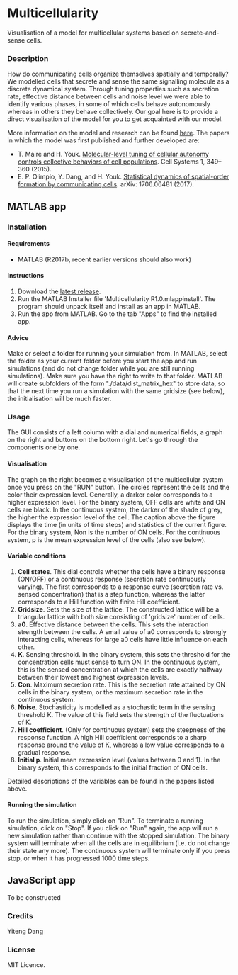# Multicellularity
Visualisation of a model for multicellular systems based on secrete-and-sense cells.  

### Description
How do communicating cells organize themselves spatially and temporally? We modelled cells that secrete and sense the same signalling molecule as a discrete dynamical system. Through tuning properties such as secretion rate, effective distance between cells and noise level we were able to identify various phases, in some of which cells behave autonomously whereas in others they behave collectively. Our goal here is to provide a direct visualisation of the model for you to get acquainted with our model. 

More information on the model and research can be found [here](http://youklab.org/research.html). The papers in which the model was first published and further developed are:
*  T. Maire and H. Youk. [Molecular-level tuning of cellular autonomy controls collective behaviors of cell populations](http://www.youklab.org/papers/CellSystems2015_Maire.pdf). Cell Systems 1, 349–360 (2015).
* E. P. Olimpio, Y. Dang, and H. Youk. [Statistical dynamics of spatial-order formation by communicating cells](https://arxiv.org/abs/1706.06481). arXiv: 1706.06481 (2017).

## MATLAB app
### Installation
#### Requirements
* MATLAB (R2017b, recent earlier versions should also work)

#### Instructions
1. Download the [latest release](https://github.com/YitengD/Multicellularity/releases). 
2. Run the MATLAB Installer file 'Multicellularity R1.0.mlappinstall'. The program should unpack itself and install as an app in MATLAB. 
3. Run the app from MATLAB. Go to the tab "Apps" to find the installed app.

#### Advice
Make or select a folder for running your simulation from. In MATLAB, select the folder as your current folder before you start the app and run simulations (and do not change folder while you are still running simulations). Make sure you have the right to write to that folder. MATLAB will create subfolders of the form "./data/dist_matrix_hex" to store data, so that the next time you run a simulation with the same gridsize (see below), the initialisation will be much faster.

### Usage
The GUI consists of a left column with a dial and numerical fields, a graph on the right and buttons on the bottom right. Let's go through the components one by one.

#### Visualisation
The graph on the right becomes a visualisation of the multicellular system once you press on the "RUN" button. The circles represent the cells and the color their expression level. Generally, a darker color corresponds to a higher expression level. For the binary system, OFF cells are white and ON cells are black. In the continuous system, the darker of the shade of grey, the higher the expression level of the cell. 
The caption above the figure displays the time (in units of time steps) and statistics of the current figure. For the binary system, Non is the number of ON cells. For the continuous system, p is the mean expression level of the cells (also see below).

#### Variable conditions
1. **Cell states**. This dial controls whether the cells have a binary response (ON/OFF) or a continuous response (secretion rate continuously varying). The first corresponds to a response curve (secretion rate vs. sensed concentration) that is a step function, whereas the latter corresponds to a Hill function with finite Hill coefficient.
2. **Gridsize**. Sets the size of the lattice. The constructed lattice will be a triangular lattice with both size consisting of 'gridsize' number of cells.
3. **a0**. Effective distance between the cells. This sets the interaction strength between the cells. A small value of a0 corresponds to strongly interacting cells, whereas for large a0 cells have little influence on each other.
4. **K**. Sensing threshold. In the binary system, this sets the threshold for the concentration cells must sense to turn ON. In the continuous system, this is the sensed concentration at which the cells are exactly halfway between their lowest and highest expression levels.
5. **Con**. Maximum secretion rate. This is the secretion rate attained by ON cells in the binary system, or the maximum secretion rate in the continuous system.
6. **Noise**. Stochasticity is modelled as a stochastic term in the sensing threshold K. The value of this field sets the strength of the fluctuations of K. 
7. **Hill coefficient**. (Only for continuous system) sets the steepness of the response function. A high Hill coefficient corresponds to a sharp response around the value of K, whereas a low value corresponds to a gradual response.
8. **Initial p**. Initial mean expression level (values between 0 and 1). In the binary system, this corresponds to the initial fraction of ON cells. 

Detailed descriptions of the variables can be found in the papers listed above.

#### Running the simulation
To run the simulation, simply click on "Run". To terminate a running simulation, click on "Stop". If you click on "Run" again, the app will run a new simulation rather than continue with the stopped simulation. The binary system will terminate when all the cells are in equilibrium (i.e. do not change their state any more). The continuous system will terminate only if you press stop, or when it has progressed 1000 time steps.

## JavaScript app
To be constructed

### Credits
Yiteng Dang

### License
MIT Licence.
